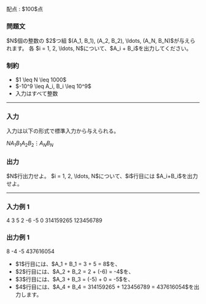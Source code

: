 
<div>

<span>

<span>

<p>
配点 : $100$点
</p>

<div>

<section>

### **問題文**

<p>
$N$個の整数の $2$つ組 $(A_1, B_1), (A_2, B_2), \ldots, (A_N, B_N)$が与えられます。
各 $i = 1, 2, \ldots, N$について、$A_i + B_i$を出力してください。
</p>

</section>

</div>

<div>

<section>

### **制約**

<ul>

<li>
$1 \leq N \leq 1000$
</li>

<li>
$-10^9 \leq A_i, B_i \leq 10^9$
</li>

<li>
入力はすべて整数
</li>

</ul>

</section>

</div>

---

<div>

<div>

<section>

### **入力**

<p>
入力は以下の形式で標準入力から与えられる。
</p>

<div>

$N$$A_1$$B_1$$A_2$$B_2$$\vdots$$A_N$$B_N$
</div>

</section>

</div>

<div>

<section>

### **出力**

<p>
$N$行出力せよ。
$i = 1, 2, \ldots, N$について、$i$行目には $A_i+B_i$を出力せよ。
</p>

</section>

</div>

</div>

---

<div>

<section>

### **入力例 1**

<div>

4
3 5
2 -6
-5 0
314159265 123456789

</div>

</section>

</div>

<div>

<section>

### **出力例 1**

<div>

8
-4
-5
437616054

</div>

<ul>

<li>
$1$行目には、$A_1 + B_1 = 3 + 5 = 8$を、
</li>

<li>
$2$行目には、$A_2 + B_2 = 2 + (-6) = -4$を、
</li>

<li>
$3$行目には、$A_3 + B_3 = (-5) + 0 = -5$を、
</li>

<li>
$4$行目には、$A_4 + B_4 = 314159265 + 123456789 = 437616054$を出力します。
</li>

</ul>

</section>

</div>

</span>

</span>

</div>
